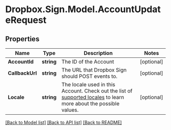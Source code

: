 # Dropbox.Sign.Model.AccountUpdateRequest

## Properties

Name | Type | Description | Notes
------------ | ------------- | ------------- | -------------
**AccountId** | **string** |  The ID of the Account  | [optional] 
**CallbackUrl** | **string** |  The URL that Dropbox Sign should POST events to.  | [optional] 
**Locale** | **string** |  The locale used in this Account. Check out the list of [supported locales](/api/reference/constants/#supported-locales) to learn more about the possible values.  | [optional] 

[[Back to Model list]](../README.md#documentation-for-models) [[Back to API list]](../README.md#documentation-for-api-endpoints) [[Back to README]](../README.md)

